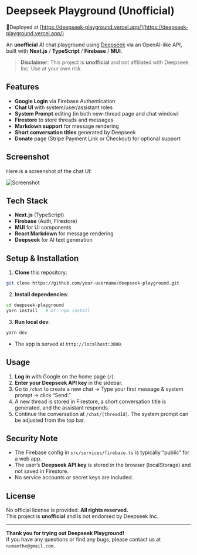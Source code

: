 # Deepseek Playground (Unofficial)

🎉Deployed at [https://deepseek-playground.vercel.app/](https://deepseek-playground.vercel.app/)

An **unofficial** AI chat playground using [Deepseek](https://platform.deepseek.com/) via an OpenAI-like API, built with **Next.js** / **TypeScript** / **Firebase** / **MUI**.

> **Disclaimer**: This project is **unofficial** and not affiliated with Deepseek Inc. Use at your own risk.

## Features

- **Google Login** via Firebase Authentication
- **Chat UI** with system/user/assistant roles
- **System Prompt** editing (in both new-thread page and chat window)
- **Firestore** to store threads and messages
- **Markdown support** for message rendering
- **Short conversation titles** generated by Deepseek
- **Donate** page (Stripe Payment Link or Checkout) for optional support

## Screenshot

Here is a screenshot of the chat UI:

![Screenshot](https://media.discordapp.net/attachments/1058796281146908762/1330836031867457567/Screenshot_2025-01-20_at_18.36.02.png?ex=678f6d23&is=678e1ba3&hm=d757d2b6e0e1a40a47530c60173411f0b6f90404230c7e9092430e22621779a8&=&format=webp&quality=lossless&width=1876&height=1056)

## Tech Stack

- **Next.js** (TypeScript)
- **Firebase** (Auth, Firestore)
- **MUI** for UI components
- **React Markdown** for message rendering
- **Deepseek** for AI text generation

## Setup & Installation

1. **Clone** this repository:

```bash
git clone https://github.com/your-username/deepseek-playground.git
```

2. **Install dependencies**:

```bash
cd deepseek-playground
yarn install   # or: npm install
```

3. **Run local dev**:

```bash
yarn dev
```

- The app is served at `http://localhost:3000`.

## Usage

1. **Log in** with Google on the home page (`/`).
2. **Enter your Deepseek API key** in the sidebar.
3. Go to `/chat` to create a new chat → Type your first message & system prompt → click “Send.”
4. A new thread is stored in Firestore, a short conversation title is generated, and the assistant responds.
5. Continue the conversation at `/chat/[threadId]`. The system prompt can be adjusted from the top bar.

## Security Note

- The Firebase config in `src/services/firebase.ts` is typically “public” for a web app.
- The user’s **Deepseek API key** is stored in the browser (localStorage) and not saved in Firestore.
- No service accounts or secret keys are included.

## License

No official license is provided. **All rights reserved.**  
This project is **unofficial** and is not endorsed by Deepseek Inc.

---

**Thank you for trying out Deepseek Playground!**  
If you have any questions or find any bugs, please contact us at `numaothe@gmail.com`.
